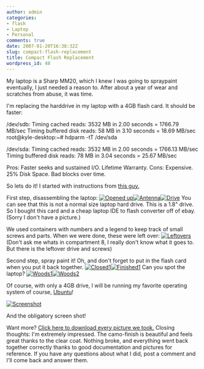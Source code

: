 ```yaml
---
author: admin
categories:
- flash
- Laptop
- Personal
comments: true
date: 2007-01-20T16:38:32Z
slug: compact-flash-replacement
title: Compact Flash Replacement
wordpress_id: 48
---
```


My laptop is a Sharp MM20, which I knew I was going to spraypaint eventually, I just needed a reason to. After about a year of wear and scratches from abuse, it was time.

I'm replacing the harddrive in my laptop with a 4GB flash card.
It should be faster:

/dev/sdb:
Timing cached reads:   3532 MB in  2.00 seconds = 1766.79 MB/sec
Timing buffered disk reads:   58 MB in  3.10 seconds =  18.69 MB/sec
root@kyle-desktop:~# hdparm -tT /dev/sda

/dev/sda:
Timing cached reads:   3532 MB in  2.00 seconds = 1766.13 MB/sec
Timing buffered disk reads:   78 MB in  3.04 seconds =  25.67 MB/sec

Pros: Faster seeks and sustained I/O. Lifetime Warranty.
Cons: Expensive. 25% Disk Space. Bad blocks over time.

So lets do it! I started with instructions from [this guy.](http://www.evilblobbie.com/mm20.php)

First step, disassembling the laptop:
[![Opened up](/uploads/dcam0093.thumbnail.JPG)](/uploads/dcam0093.JPG)[![Antenna](/uploads/dcam0100.thumbnail.JPG)](/uploads/dcam0100.JPG)[![Drive](/uploads/dcam0098.thumbnail.JPG)](/uploads/dcam0098.JPG)
You can see that this is not a normal size laptop hard drive. This is a 1.8" drive. So I bought this card and a cheap laptop IDE to flash converter off of ebay. (Sorry I don't have a picture.)

We used containers with numbers and a legend to keep track of small screws and parts. When we were done, these were left over:
[![Leftovers](/uploads/dcam0106.thumbnail.JPG)](/uploads/dcam0106.JPG)
(Don't ask me whats in compartment 8, I really don't know what it goes to. But there is the leftover drive and screws)

Second step,  spray paint it! Oh, and don't forget to put in the flash card when you put it back together.
[![Closed1](/uploads/dcam0118.thumbnail.JPG)](/uploads/dcam0118.JPG)[![Finished1](/uploads/dcam0108.thumbnail.JPG)](/uploads/dcam0108.JPG)
Can you spot the laptop?
[![Woods1](/uploads/dcam0119.thumbnail.JPG)](/uploads/dcam0119.JPG)[![Woods2](/uploads/dcam0120.thumbnail.JPG)](/uploads/dcam0120.JPG)

Of course, with only a 4GB drive, I will be running my favorite operating system of course, [Ubuntu](http://www.ubuntu.com)!

[![Screenshot](/uploads/screenshot.thumbnail.png)](/uploads/screenshot.png)

And the obligatory screen shot!

Want more? [Click here to download every picture we took.](/other/laptopproject.zip)
Closing thoughts:
I'm extremely impressed. The camo-finish is beautiful and feels great thanks to the clear coat. Nothing broke, and everything went back together correctly thanks to good documentation and pictures for reference. If you have any questions about what I did, post a comment and I'll come back and answer them.
